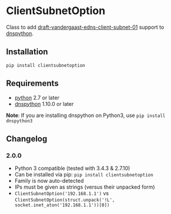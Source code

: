 # ClientSubnetOption

Class to add [draft-vandergaast-edns-client-subnet-01](http://tools.ietf.org/html/draft-vandergaast-edns-client-subnet-01) support to [dnspython](http://www.dnspython.org).

## Installation

`pip install clientsubnetoption`

## Requirements

* [python](http://www.python.org) 2.7 or later
* [dnspython](http://www.dnspython.org) 1.10.0 or later

**Note**: If you are installing dnspython on Python3, use `pip install dnspython3`

## Changelog

### 2.0.0
 * Python 3 compatible (tested with 3.4.3 & 2.7.10)
 * Can be installed via pip: `pip install clientsubnetoption`
 * Family is now auto-detected
 * IPs must be given as strings (versus their unpacked form)
  * `ClientSubnetOption('192.168.1.1')` vs `ClientSubnetOption(struct.unpack('!L', socket.inet_aton('192.168.1.1'))[0])`
